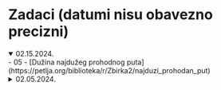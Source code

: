 # Zadaci (datumi nisu obavezno precizni)

<details open>
  <summary>02.15.2024.</summary>
  - 05 - [Dužina najdužeg prohodnog puta](https://petlja.org/biblioteka/r/Zbirka2/najduzi_prohodan_put)
</details>

<details>
  <summary>02.05.2024.</summary>

- 01 - Pretvaranje vektora u red sa prioritetom (+ Jovan)
- 02 - Implementacija reda pomoću liste (+ Jovan)
- 03 - Implementacija steka pomoću vektora (+ Jovan)
- 04 - Minesweeper sa Petlje urađen do kraja (ovde već ne...)
</details>
